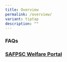 ```yaml
---
title: Overview
permalink: /overview/
variant: tiptap
description: ""
---
```

<h3>FAQs</h3>
<p></p>
<h3><a href="https://safpscwelfare.my.canva.site/deals" rel="noopener nofollow" target="_blank">SAFPSC Welfare Portal</a></h3>
<p></p>